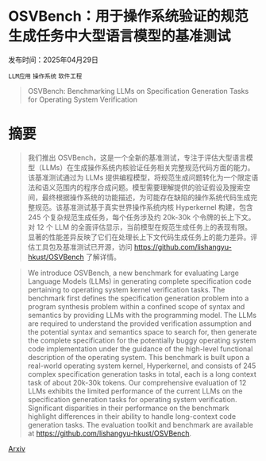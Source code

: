 # OSVBench：用于操作系统验证的规范生成任务中大型语言模型的基准测试

发布时间：2025年04月29日

`LLM应用` `操作系统` `软件工程`

> OSVBench: Benchmarking LLMs on Specification Generation Tasks for Operating System Verification

# 摘要

> 我们推出 OSVBench，这是一个全新的基准测试，专注于评估大型语言模型（LLMs）在生成操作系统内核验证任务相关完整规范代码方面的能力。该基准测试通过为 LLMs 提供编程模型，将规范生成问题转化为一个限定语法和语义范围内的程序合成问题。模型需要理解提供的验证假设及搜索空间，最终根据操作系统的功能描述，为可能存在缺陷的操作系统代码生成完整规范。该基准测试基于真实世界操作系统内核 Hyperkernel 构建，包含 245 个复杂规范生成任务，每个任务涉及约 20k-30k 个令牌的长上下文。对 12 个 LLM 的全面评估显示，当前模型在规范生成任务上的表现有限。显著的性能差异反映了它们在处理长上下文代码生成任务上的能力差异。评估工具包及基准测试已开源，访问 https://github.com/lishangyu-hkust/OSVBench 了解详情。

> We introduce OSVBench, a new benchmark for evaluating Large Language Models (LLMs) in generating complete specification code pertaining to operating system kernel verification tasks. The benchmark first defines the specification generation problem into a program synthesis problem within a confined scope of syntax and semantics by providing LLMs with the programming model. The LLMs are required to understand the provided verification assumption and the potential syntax and semantics space to search for, then generate the complete specification for the potentially buggy operating system code implementation under the guidance of the high-level functional description of the operating system. This benchmark is built upon a real-world operating system kernel, Hyperkernel, and consists of 245 complex specification generation tasks in total, each is a long context task of about 20k-30k tokens. Our comprehensive evaluation of 12 LLMs exhibits the limited performance of the current LLMs on the specification generation tasks for operating system verification. Significant disparities in their performance on the benchmark highlight differences in their ability to handle long-context code generation tasks. The evaluation toolkit and benchmark are available at https://github.com/lishangyu-hkust/OSVBench.

[Arxiv](https://arxiv.org/abs/2504.20964)